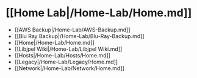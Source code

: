 # [[Home Lab|/Home-Lab/Home.md]]
 * [[AWS Backup|/Home-Lab/AWS-Backup.md]]
 * [[Blu Ray Backup|/Home-Lab/Blu-Ray-Backup.md]]
 * [[Home|/Home-Lab/Home.md]]
 * [[Libjpel Wiki|/Home-Lab/Libjpel Wiki.md]]
 * [[Hosts|/Home-Lab/Hosts/Home.md]]
 * [[Legacy|/Home-Lab/Legacy/Home.md]]
 * [[Network|/Home-Lab/Network/Home.md]]
